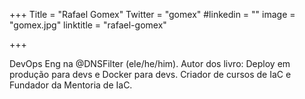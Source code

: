 +++
Title = "Rafael Gomex"
Twitter = "gomex"
#linkedin = "" 
image = "gomex.jpg"
linktitle = "rafael-gomex"

+++

DevOps Eng na @DNSFilter (ele/he/him). Autor dos livro: Deploy em produção para devs e Docker para devs. Criador de cursos de IaC e Fundador da Mentoria  de IaC.

